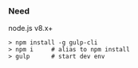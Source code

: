 ### Need

node.js v8.x+

```
> npm install -g gulp-cli
> npm i     # alias to npm install
> gulp      # start dev env
```